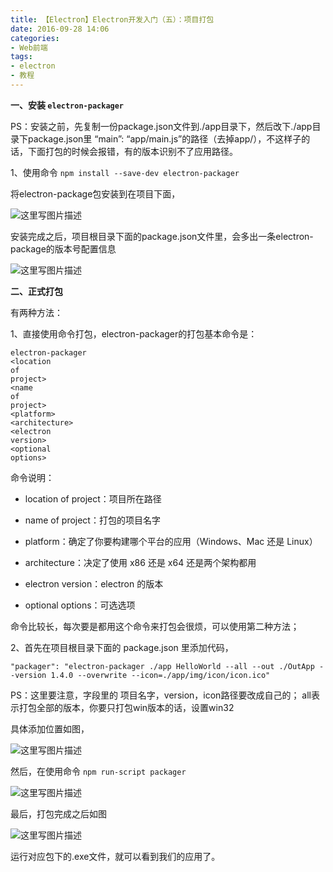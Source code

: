 ```yaml
---
title: 【Electron】Electron开发入门（五）：项目打包
date: 2016-09-28 14:06
categories:
- Web前端
tags:
- electron
- 教程
---
```

<!-- more -->
<div class="markdown_views">


**一、安装 `electron-packager`**

PS：安装之前，先复制一份package.json文件到./app目录下，然后改下./app目录下package.json里 “main”: “app/main.js”的路径（去掉app/），不这样子的话，下面打包的时候会报错，有的版本识别不了应用路径。

1、使用命令 `npm install --save-dev electron-packager`   

将electron-package包安装到在项目下面，   

![这里写图片描述](http://img.blog.csdn.net/20160928151915084)   

安装完成之后，项目根目录下面的package.json文件里，会多出一条electron-package的版本号配置信息   

![这里写图片描述](http://img.blog.csdn.net/20160928152109710)

**二、正式打包**   

有两种方法：   

1、直接使用命令打包，electron-packager的打包基本命令是：

<code class=" hljs xml">electron-packager <span class="hljs-tag"><<span class="hljs-title">location</span> <span class="hljs-attribute">of</span> <span class="hljs-attribute">project</span>></span> <span class="hljs-tag"><<span class="hljs-title">name</span> <span class="hljs-attribute">of</span> <span class="hljs-attribute">project</span>></span> <span class="hljs-tag"><<span class="hljs-title">platform</span>></span> <span class="hljs-tag"><<span class="hljs-title">architecture</span>></span> <span class="hljs-tag"><<span class="hljs-title">electron</span> <span class="hljs-attribute">version</span>></span> <span class="hljs-tag"><<span class="hljs-title">optional</span> <span class="hljs-attribute">options</span>></span></code>

命令说明：   

* location of project：项目所在路径   

* name of project：打包的项目名字   

* platform：确定了你要构建哪个平台的应用（Windows、Mac 还是 Linux）   

* architecture：决定了使用 x86 还是 x64 还是两个架构都用   

* electron version：electron 的版本   

* optional options：可选选项

命令比较长，每次要是都用这个命令来打包会很烦，可以使用第二种方法；

2、首先在项目根目录下面的 package.json 里添加代码，   

`"packager": "electron-packager ./app HelloWorld --all --out ./OutApp --version 1.4.0 --overwrite --icon=./app/img/icon/icon.ico"`

PS：这里要注意，字段里的 项目名字，version，icon路径要改成自己的； all表示打包全部的版本，你要只打包win版本的话，设置win32  

具体添加位置如图，   

![这里写图片描述](http://img.blog.csdn.net/20160928153139651)

然后，在使用命令 `npm run-script packager`   

![这里写图片描述](http://img.blog.csdn.net/20160928153412147)

最后，打包完成之后如图   

![这里写图片描述](http://img.blog.csdn.net/20160928153535555)   

运行对应包下的.exe文件，就可以看到我们的应用了。

</div>